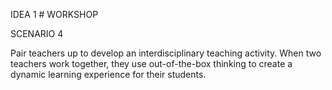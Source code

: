 IDEA 1 # WORKSHOP


   SCENARIO 4
   
   
   Pair teachers up to develop an interdisciplinary teaching activity. When two teachers work together, they use out-of-the-box thinking to create a dynamic learning experience for their students.
